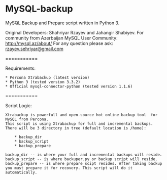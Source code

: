 MySQL-backup
============

MySQL Backup and Prepare script written in Python 3.

Original Developers: Shahriyar Rzayev and Jahangir Shabiyev.
For community from Azerbaijan MySQL User Community: http://mysql.az/about/
For any question please ask: rzayev.sehriyar@gmail.com

===========

Requirements:

    * Percona Xtrabackup (latest version)
    * Python 3 (tested version 3.3.2)
    * Official mysql-connector-python (tested version 1.1.6)

===========

Script Logic:
    
    Xtrabackup is powerfull and open-source hot online backup tool  for MySQL from Percona.
    This script is using Xtrabackup for full and incremental backups.
    There will be 3 directory in tree (default location is /home):
        
        * backup_dir
        * backup_script
        * backup_prepare
    
    backup_dir -- is where your full and incremental backups will reside.
    backup_script -- is where backuper.py or backup script will reside.
    backup_prepare -- is where prepare scipt resides. After taking backup you must prepare it for recovery. This script will do it automatically.
    

